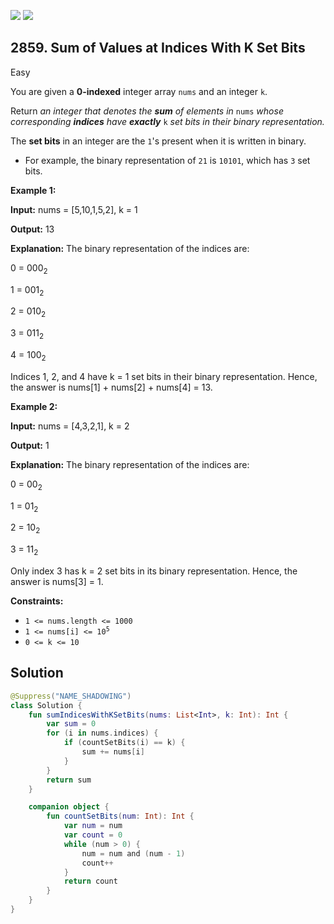 [![](https://img.shields.io/github/stars/javadev/LeetCode-in-Kotlin?label=Stars&style=flat-square)](https://github.com/javadev/LeetCode-in-Kotlin)
[![](https://img.shields.io/github/forks/javadev/LeetCode-in-Kotlin?label=Fork%20me%20on%20GitHub%20&style=flat-square)](https://github.com/javadev/LeetCode-in-Kotlin/fork)

## 2859\. Sum of Values at Indices With K Set Bits

Easy

You are given a **0-indexed** integer array `nums` and an integer `k`.

Return _an integer that denotes the **sum** of elements in_ `nums` _whose corresponding **indices** have **exactly**_ `k` _set bits in their binary representation._

The **set bits** in an integer are the `1`'s present when it is written in binary.

*   For example, the binary representation of `21` is `10101`, which has `3` set bits.

**Example 1:**

**Input:** nums = [5,10,1,5,2], k = 1

**Output:** 13

**Explanation:** The binary representation of the indices are: 

0 = 000<sub>2</sub> 

1 = 001<sub>2</sub> 

2 = 010<sub>2</sub> 

3 = 011<sub>2</sub> 

4 = 100<sub>2</sub> 

Indices 1, 2, and 4 have k = 1 set bits in their binary representation. Hence, the answer is nums[1] + nums[2] + nums[4] = 13.

**Example 2:**

**Input:** nums = [4,3,2,1], k = 2

**Output:** 1

**Explanation:** The binary representation of the indices are: 

0 = 00<sub>2</sub> 

1 = 01<sub>2</sub> 

2 = 10<sub>2</sub> 

3 = 11<sub>2</sub> 

Only index 3 has k = 2 set bits in its binary representation. Hence, the answer is nums[3] = 1.

**Constraints:**

*   `1 <= nums.length <= 1000`
*   <code>1 <= nums[i] <= 10<sup>5</sup></code>
*   `0 <= k <= 10`

## Solution

```kotlin
@Suppress("NAME_SHADOWING")
class Solution {
    fun sumIndicesWithKSetBits(nums: List<Int>, k: Int): Int {
        var sum = 0
        for (i in nums.indices) {
            if (countSetBits(i) == k) {
                sum += nums[i]
            }
        }
        return sum
    }

    companion object {
        fun countSetBits(num: Int): Int {
            var num = num
            var count = 0
            while (num > 0) {
                num = num and (num - 1)
                count++
            }
            return count
        }
    }
}
```